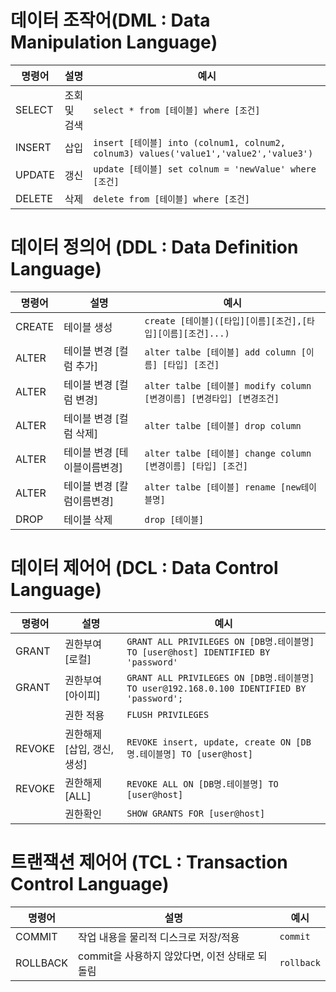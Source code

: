 # 데이터 조작어(DML :  Data Manipulation Language)
|명령어|설명|예시|
|-|-|-|
|SELECT|조회 및 검색|`select * from [테이블] where [조건]`|
|INSERT|삽입|`insert [테이블] into (colnum1, colnum2, colnum3) values('value1','value2','value3')`|
|UPDATE|갱신|`update [테이블] set colnum = 'newValue' where [조건]`|
|DELETE|삭제|`delete from [테이블] where [조건]`|



# 데이터 정의어 (DDL : Data Definition Language)
|명령어|설명|예시|
|-|-|-|
|CREATE|테이블 생성|`create [테이블]([타입][이름][조건],[타입][이름][조건]...)`|
|ALTER|테이블 변경 [컬럼 추가]|`alter talbe [테이블] add column [이름] [타입] [조건]`|
|ALTER|테이블 변경 [컬럼 변경]|`alter talbe [테이블] modify column [변경이름] [변경타입] [변경조건]`|
|ALTER|테이블 변경 [컬럼 삭제]|`alter talbe [테이블] drop column`|
|ALTER|테이블 변경 [테이블이름변경]|`alter talbe [테이블] change column [변경이름] [타입] [조건]`|
|ALTER|테이블 변경 [칼럼이름변경]|`alter talbe [테이블] rename [new테이블명]`|
|DROP|테이블 삭제|`drop [테이블]`|


# 데이터 제어어 (DCL : Data Control Language) 
|명령어|설명|예시|
|-|-|-|
|GRANT|권한부여 [로컬]|`GRANT ALL PRIVILEGES ON [DB명.테이블명] TO [user@host] IDENTIFIED BY 'password'`|
|GRANT|권한부여 [아이피]|`GRANT ALL PRIVILEGES ON [DB명.테이블명] TO user@192.168.0.100 IDENTIFIED BY 'password';`|
||권한 적용|`FLUSH PRIVILEGES`|
|REVOKE|권한해제 [삽입, 갱신, 생성]|`REVOKE insert, update, create ON [DB명.테이블명] TO [user@host]`|
|REVOKE|권한해제 [ALL]|`REVOKE ALL ON [DB명.테이블명] TO [user@host]`|
||권한확인|`SHOW GRANTS FOR [user@host]`|


# 트랜잭션 제어어 (TCL : Transaction Control Language)
|명령어|설명|예시|
|-|-|-|
|COMMIT|작업 내용을 물리적 디스크로 저장/적용|`commit`|
|ROLLBACK|commit을 사용하지 않았다면, 이전 상태로 되돌림|`rollback`|
